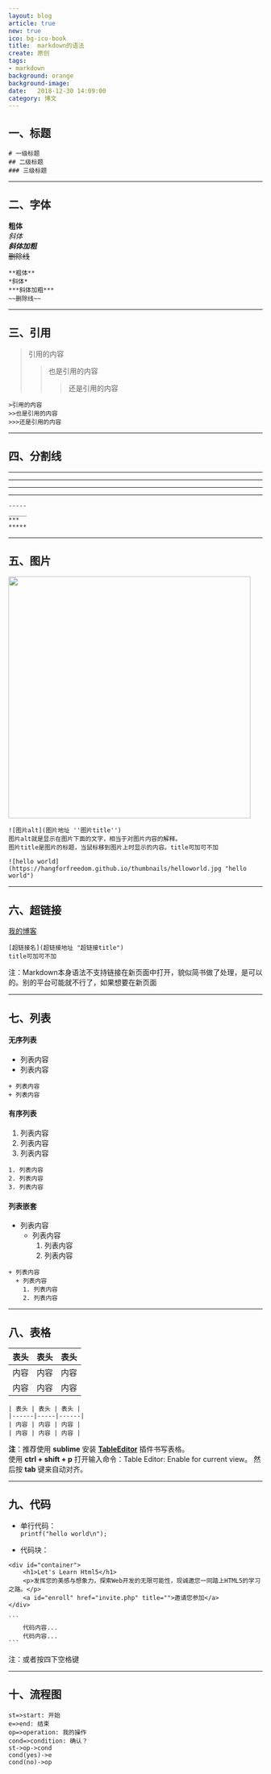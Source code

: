 ```yaml
---
layout: blog
article: true
new: true
ico: bg-ico-book
title:  markdown的语法
create: 原创
tags:
- markdown
background: orange
background-image: 
date:   2018-12-30 14:09:00
category: 博文
---
```


## 一、标题
```
# 一级标题
## 二级标题
### 三级标题
```
----------------

## 二、字体
**粗体**  
*斜体*  
***斜体加粗***  
~~删除线~~  

    **粗体**
    *斜体*  
    ***斜体加粗***  
    ~~删除线~~  
---------------

## 三、引用
>引用的内容
>>也是引用的内容
>>>还是引用的内容

    >引用的内容
    >>也是引用的内容
    >>>还是引用的内容
----------------

## 四、分割线
-----  
_____  
***  
*****

    -----
    _____
    ***
    *****
-----------------

## 五、图片
<img src="https://hangforfreedom.github.io/thumbnails/helloworld.jpg" alt="" width="480" height="480">

    ![图片alt](图片地址 ''图片title'')
    图片alt就是显示在图片下面的文字，相当于对图片内容的解释。
    图片title是图片的标题，当鼠标移到图片上时显示的内容。title可加可不加

    ![hello world](https://hangforfreedom.github.io/thumbnails/helloworld.jpg "hello world")
-----------------

## 六、超链接
[我的博客](https://hangforfreedom.github.io)

    [超链接名](超链接地址 "超链接title")
    title可加可不加

注：Markdown本身语法不支持链接在新页面中打开，貌似简书做了处理，是可以的。别的平台可能就不行了，如果想要在新页面  

------------------

## 七、列表

#### 无序列表

+ 列表内容
+ 列表内容

```
+ 列表内容
+ 列表内容
```

#### 有序列表

1. 列表内容
2. 列表内容
3. 列表内容

```
1. 列表内容
2. 列表内容
3. 列表内容
```

#### 列表嵌套

+ 列表内容
  + 列表内容
    1. 列表内容
    2. 列表内容

```
+ 列表内容
  + 列表内容
    1. 列表内容
    2. 列表内容
```
-------------------

## 八、表格

| 表头 | 表头 | 表头 |
|------|------|------|
| 内容 | 内容 | 内容 |
| 内容 | 内容 | 内容 |

```
| 表头 | 表头 | 表头 |
|------|-----|------|
| 内容 | 内容 | 内容 |
| 内容 | 内容 | 内容 |
```

**注**：推荐使用 **sublime** 安装 **[TableEditor](https://github.com/vkocubinsky/SublimeTableEditor)** 插件书写表格。  
使用 **ctrl + shift + p** 打开输入命令：Table Editor: Enable for current view。 然后按 **tab** 键来自动对齐。  

----------------------

## 九、代码

+ 单行代码：  
`printf("hello world\n");`

+ 代码块：
```
<div id="container">    
    <h1>Let's Learn Html5</h1>
    <p>发挥您的美感与想象力，探索Web开发的无限可能性，现诚邀您一同踏上HTML5的学习之路。</p>
    <a id="enroll" href="invite.php" title="">邀请您参加</a>
</div>
```

````
```
    代码内容...
    代码内容...
```
````

注：或者按四下空格键

-------------------------

## 十、流程图

```flow
st=>start: 开始
e=>end: 结束
op=>operation: 我的操作
cond=>condition: 确认？
st->op->cond
cond(yes)->e
cond(no)->op
```




